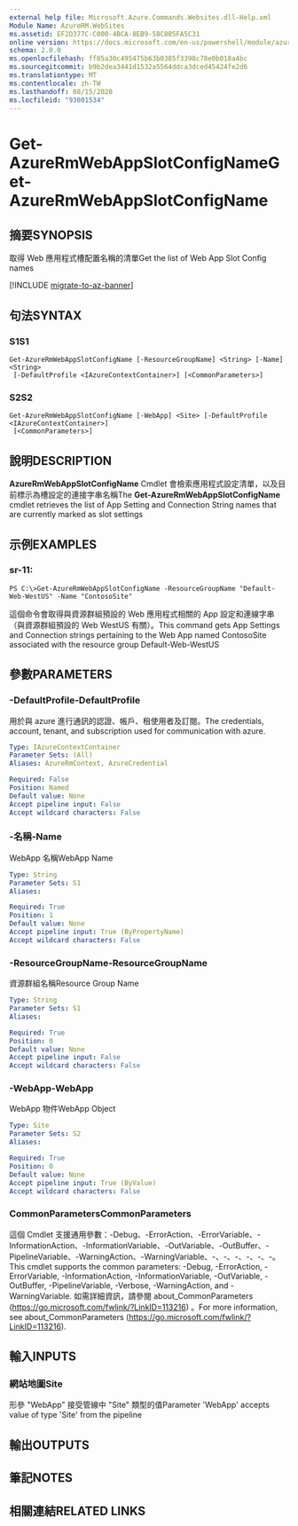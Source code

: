 ```yaml
---
external help file: Microsoft.Azure.Commands.Websites.dll-Help.xml
Module Name: AzureRM.WebSites
ms.assetid: EF2D377C-C000-4BCA-8EB9-58C805FA5C31
online version: https://docs.microsoft.com/en-us/powershell/module/azurerm.websites/get-azurermwebappslotconfigname
schema: 2.0.0
ms.openlocfilehash: ff05a30c495475b63b0385f3398c78e0b018a4bc
ms.sourcegitcommit: b9b2dea3441d1532a5564ddca3dced45424fe2d6
ms.translationtype: MT
ms.contentlocale: zh-TW
ms.lasthandoff: 08/15/2020
ms.locfileid: "93801534"
---
```

# <span data-ttu-id="68bc4-101">Get-AzureRmWebAppSlotConfigName</span><span class="sxs-lookup"><span data-stu-id="68bc4-101">Get-AzureRmWebAppSlotConfigName</span></span>

## <span data-ttu-id="68bc4-102">摘要</span><span class="sxs-lookup"><span data-stu-id="68bc4-102">SYNOPSIS</span></span>
<span data-ttu-id="68bc4-103">取得 Web 應用程式槽配置名稱的清單</span><span class="sxs-lookup"><span data-stu-id="68bc4-103">Get the list of Web App Slot Config names</span></span>

[!INCLUDE [migrate-to-az-banner](../../includes/migrate-to-az-banner.md)]

## <span data-ttu-id="68bc4-104">句法</span><span class="sxs-lookup"><span data-stu-id="68bc4-104">SYNTAX</span></span>

### <span data-ttu-id="68bc4-105">S1</span><span class="sxs-lookup"><span data-stu-id="68bc4-105">S1</span></span>
```
Get-AzureRmWebAppSlotConfigName [-ResourceGroupName] <String> [-Name] <String>
 [-DefaultProfile <IAzureContextContainer>] [<CommonParameters>]
```

### <span data-ttu-id="68bc4-106">S2</span><span class="sxs-lookup"><span data-stu-id="68bc4-106">S2</span></span>
```
Get-AzureRmWebAppSlotConfigName [-WebApp] <Site> [-DefaultProfile <IAzureContextContainer>]
 [<CommonParameters>]
```

## <span data-ttu-id="68bc4-107">說明</span><span class="sxs-lookup"><span data-stu-id="68bc4-107">DESCRIPTION</span></span>
<span data-ttu-id="68bc4-108">**AzureRmWebAppSlotConfigName** Cmdlet 會檢索應用程式設定清單，以及目前標示為槽設定的連接字串名稱</span><span class="sxs-lookup"><span data-stu-id="68bc4-108">The **Get-AzureRmWebAppSlotConfigName** cmdlet retrieves the list of App Setting and Connection String names that are currently marked as slot settings</span></span>

## <span data-ttu-id="68bc4-109">示例</span><span class="sxs-lookup"><span data-stu-id="68bc4-109">EXAMPLES</span></span>

### <span data-ttu-id="68bc4-110">sr-1</span><span class="sxs-lookup"><span data-stu-id="68bc4-110">1:</span></span>
```
PS C:\>Get-AzureRmWebAppSlotConfigName -ResourceGroupName "Default-Web-WestUS" -Name "ContosoSite"
```

<span data-ttu-id="68bc4-111">這個命令會取得與資源群組預設的 Web 應用程式相關的 App 設定和連線字串（與資源群組預設的 Web WestUS 有關）。</span><span class="sxs-lookup"><span data-stu-id="68bc4-111">This command gets App Settings and Connection strings pertaining to the Web App named ContosoSite associated with the resource group Default-Web-WestUS</span></span>

## <span data-ttu-id="68bc4-112">參數</span><span class="sxs-lookup"><span data-stu-id="68bc4-112">PARAMETERS</span></span>

### <span data-ttu-id="68bc4-113">-DefaultProfile</span><span class="sxs-lookup"><span data-stu-id="68bc4-113">-DefaultProfile</span></span>
<span data-ttu-id="68bc4-114">用於與 azure 進行通訊的認證、帳戶、租使用者及訂閱。</span><span class="sxs-lookup"><span data-stu-id="68bc4-114">The credentials, account, tenant, and subscription used for communication with azure.</span></span>

```yaml
Type: IAzureContextContainer
Parameter Sets: (All)
Aliases: AzureRmContext, AzureCredential

Required: False
Position: Named
Default value: None
Accept pipeline input: False
Accept wildcard characters: False
```

### <span data-ttu-id="68bc4-115">-名稱</span><span class="sxs-lookup"><span data-stu-id="68bc4-115">-Name</span></span>
<span data-ttu-id="68bc4-116">WebApp 名稱</span><span class="sxs-lookup"><span data-stu-id="68bc4-116">WebApp Name</span></span>

```yaml
Type: String
Parameter Sets: S1
Aliases: 

Required: True
Position: 1
Default value: None
Accept pipeline input: True (ByPropertyName)
Accept wildcard characters: False
```

### <span data-ttu-id="68bc4-117">-ResourceGroupName</span><span class="sxs-lookup"><span data-stu-id="68bc4-117">-ResourceGroupName</span></span>
<span data-ttu-id="68bc4-118">資源群組名稱</span><span class="sxs-lookup"><span data-stu-id="68bc4-118">Resource Group Name</span></span>

```yaml
Type: String
Parameter Sets: S1
Aliases: 

Required: True
Position: 0
Default value: None
Accept pipeline input: False
Accept wildcard characters: False
```

### <span data-ttu-id="68bc4-119">-WebApp</span><span class="sxs-lookup"><span data-stu-id="68bc4-119">-WebApp</span></span>
<span data-ttu-id="68bc4-120">WebApp 物件</span><span class="sxs-lookup"><span data-stu-id="68bc4-120">WebApp Object</span></span>

```yaml
Type: Site
Parameter Sets: S2
Aliases: 

Required: True
Position: 0
Default value: None
Accept pipeline input: True (ByValue)
Accept wildcard characters: False
```

### <span data-ttu-id="68bc4-121">CommonParameters</span><span class="sxs-lookup"><span data-stu-id="68bc4-121">CommonParameters</span></span>
<span data-ttu-id="68bc4-122">這個 Cmdlet 支援通用參數：-Debug、-ErrorAction、-ErrorVariable、-InformationAction、-InformationVariable、-OutVariable、-OutBuffer、-PipelineVariable、-WarningAction、-WarningVariable、-、-、-、-、-、-。</span><span class="sxs-lookup"><span data-stu-id="68bc4-122">This cmdlet supports the common parameters: -Debug, -ErrorAction, -ErrorVariable, -InformationAction, -InformationVariable, -OutVariable, -OutBuffer, -PipelineVariable, -Verbose, -WarningAction, and -WarningVariable.</span></span> <span data-ttu-id="68bc4-123">如需詳細資訊，請參閱 about_CommonParameters (https://go.microsoft.com/fwlink/?LinkID=113216) 。</span><span class="sxs-lookup"><span data-stu-id="68bc4-123">For more information, see about_CommonParameters (https://go.microsoft.com/fwlink/?LinkID=113216).</span></span>

## <span data-ttu-id="68bc4-124">輸入</span><span class="sxs-lookup"><span data-stu-id="68bc4-124">INPUTS</span></span>

### <span data-ttu-id="68bc4-125">網站地圖</span><span class="sxs-lookup"><span data-stu-id="68bc4-125">Site</span></span>
<span data-ttu-id="68bc4-126">形參 "WebApp" 接受管線中 "Site" 類型的值</span><span class="sxs-lookup"><span data-stu-id="68bc4-126">Parameter 'WebApp' accepts value of type 'Site' from the pipeline</span></span>

## <span data-ttu-id="68bc4-127">輸出</span><span class="sxs-lookup"><span data-stu-id="68bc4-127">OUTPUTS</span></span>

## <span data-ttu-id="68bc4-128">筆記</span><span class="sxs-lookup"><span data-stu-id="68bc4-128">NOTES</span></span>

## <span data-ttu-id="68bc4-129">相關連結</span><span class="sxs-lookup"><span data-stu-id="68bc4-129">RELATED LINKS</span></span>

